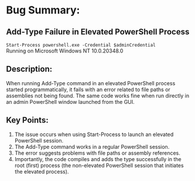 # Bug Summary: 
## Add-Type Failure in Elevated PowerShell Process
`Start-Process powershell.exe -Credential $adminCredential` </br>
Running on Microsoft Windows NT 10.0.20348.0

## Description:
When running Add-Type command in an elevated PowerShell process started programmatically, it fails with an error related to file paths or assemblies not being found. The same code works fine when run directly in an admin PowerShell window launched from the GUI.

## Key Points:
1. The issue occurs when using Start-Process to launch an elevated PowerShell session.
2. The Add-Type command works in a regular PowerShell session.
3. The error suggests problems with file paths or assembly references.
4. Importantly, the code compiles and adds the type successfully in the root (first) process (the non-elevated PowerShell session that initiates the elevated process).
